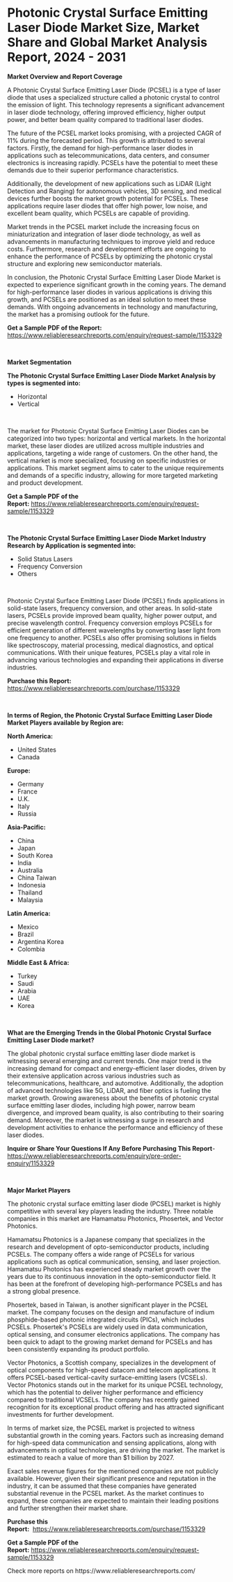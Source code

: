 <p><h1>Photonic Crystal Surface Emitting Laser Diode Market Size, Market Share and Global Market Analysis Report, 2024 - 2031</h1></p><p><strong>Market Overview and Report Coverage</strong></p>
<p><p>A Photonic Crystal Surface Emitting Laser Diode (PCSEL) is a type of laser diode that uses a specialized structure called a photonic crystal to control the emission of light. This technology represents a significant advancement in laser diode technology, offering improved efficiency, higher output power, and better beam quality compared to traditional laser diodes.</p><p>The future of the PCSEL market looks promising, with a projected CAGR of 11% during the forecasted period. This growth is attributed to several factors. Firstly, the demand for high-performance laser diodes in applications such as telecommunications, data centers, and consumer electronics is increasing rapidly. PCSELs have the potential to meet these demands due to their superior performance characteristics.</p><p>Additionally, the development of new applications such as LiDAR (Light Detection and Ranging) for autonomous vehicles, 3D sensing, and medical devices further boosts the market growth potential for PCSELs. These applications require laser diodes that offer high power, low noise, and excellent beam quality, which PCSELs are capable of providing.</p><p>Market trends in the PCSEL market include the increasing focus on miniaturization and integration of laser diode technology, as well as advancements in manufacturing techniques to improve yield and reduce costs. Furthermore, research and development efforts are ongoing to enhance the performance of PCSELs by optimizing the photonic crystal structure and exploring new semiconductor materials.</p><p>In conclusion, the Photonic Crystal Surface Emitting Laser Diode Market is expected to experience significant growth in the coming years. The demand for high-performance laser diodes in various applications is driving this growth, and PCSELs are positioned as an ideal solution to meet these demands. With ongoing advancements in technology and manufacturing, the market has a promising outlook for the future.</p></p>
<p><strong>Get a Sample PDF of the Report:</strong> <a href="https://www.reliableresearchreports.com/enquiry/request-sample/1153329">https://www.reliableresearchreports.com/enquiry/request-sample/1153329</a></p>
<p>&nbsp;</p>
<p><strong>Market Segmentation</strong></p>
<p><strong>The Photonic Crystal Surface Emitting Laser Diode Market Analysis by types is segmented into:</strong></p>
<p><ul><li>Horizontal</li><li>Vertical</li></ul></p>
<p>&nbsp;</p>
<p><p>The market for Photonic Crystal Surface Emitting Laser Diodes can be categorized into two types: horizontal and vertical markets. In the horizontal market, these laser diodes are utilized across multiple industries and applications, targeting a wide range of customers. On the other hand, the vertical market is more specialized, focusing on specific industries or applications. This market segment aims to cater to the unique requirements and demands of a specific industry, allowing for more targeted marketing and product development.</p></p>
<p><strong>Get a Sample PDF of the Report:</strong>&nbsp;<a href="https://www.reliableresearchreports.com/enquiry/request-sample/1153329">https://www.reliableresearchreports.com/enquiry/request-sample/1153329</a></p>
<p>&nbsp;</p>
<p><strong>The Photonic Crystal Surface Emitting Laser Diode Market Industry Research by Application is segmented into:</strong></p>
<p><ul><li>Solid Status Lasers</li><li>Frequency Conversion</li><li>Others</li></ul></p>
<p>&nbsp;</p>
<p><p>Photonic Crystal Surface Emitting Laser Diode (PCSEL) finds applications in solid-state lasers, frequency conversion, and other areas. In solid-state lasers, PCSELs provide improved beam quality, higher power output, and precise wavelength control. Frequency conversion employs PCSELs for efficient generation of different wavelengths by converting laser light from one frequency to another. PCSELs also offer promising solutions in fields like spectroscopy, material processing, medical diagnostics, and optical communications. With their unique features, PCSELs play a vital role in advancing various technologies and expanding their applications in diverse industries.</p></p>
<p><strong>Purchase this Report:</strong>&nbsp; <a href="https://www.reliableresearchreports.com/purchase/1153329">https://www.reliableresearchreports.com/purchase/1153329</a></p>
<p>&nbsp;</p>
<p><strong>In terms of Region, the Photonic Crystal Surface Emitting Laser Diode Market Players available by Region are:</strong></p>
<p>
    <p> <strong> North America: </strong>
        <ul>
            <li>United States</li>
            <li>Canada</li>
        </ul>
        </p> 
    <p> <strong> Europe: </strong>
        <ul>
            <li>Germany</li>
            <li>France</li>
            <li>U.K.</li>
            <li>Italy</li>
            <li>Russia</li>
        </ul>
        </p> 
    <p> <strong> Asia-Pacific: </strong>
        <ul>
            <li>China</li>
            <li>Japan</li>
            <li>South Korea</li>
            <li>India</li>
            <li>Australia</li>
            <li>China Taiwan</li>
            <li>Indonesia</li>
            <li>Thailand</li>
            <li>Malaysia</li>
        </ul>
        </p> 
    <p> <strong> Latin America: </strong>
        <ul>
            <li>Mexico</li>
            <li>Brazil</li>
            <li>Argentina Korea</li>
            <li>Colombia</li>
        </ul>
        </p> 
    <p> <strong> Middle East & Africa: </strong>
        <ul>
            <li>Turkey</li>
            <li>Saudi</li>
            <li>Arabia</li>
            <li>UAE</li>
            <li>Korea</li>
        </ul>
    </p>
    </p>
<p>&nbsp;</p>
<p><strong>What are the Emerging Trends in the Global Photonic Crystal Surface Emitting Laser Diode market?</strong></p>
<p><p>The global photonic crystal surface emitting laser diode market is witnessing several emerging and current trends. One major trend is the increasing demand for compact and energy-efficient laser diodes, driven by their extensive application across various industries such as telecommunications, healthcare, and automotive. Additionally, the adoption of advanced technologies like 5G, LiDAR, and fiber optics is fueling the market growth. Growing awareness about the benefits of photonic crystal surface emitting laser diodes, including high power, narrow beam divergence, and improved beam quality, is also contributing to their soaring demand. Moreover, the market is witnessing a surge in research and development activities to enhance the performance and efficiency of these laser diodes.</p></p>
<p><strong>Inquire or Share Your Questions If Any Before Purchasing This Report</strong>- <a href="https://www.reliableresearchreports.com/enquiry/pre-order-enquiry/1153329">https://www.reliableresearchreports.com/enquiry/pre-order-enquiry/1153329</a></p>
<p>&nbsp;</p>
<p><strong>Major Market Players</strong></p>
<p><p>The photonic crystal surface emitting laser diode (PCSEL) market is highly competitive with several key players leading the industry. Three notable companies in this market are Hamamatsu Photonics, Phosertek, and Vector Photonics.</p><p>Hamamatsu Photonics is a Japanese company that specializes in the research and development of opto-semiconductor products, including PCSELs. The company offers a wide range of PCSELs for various applications such as optical communication, sensing, and laser projection. Hamamatsu Photonics has experienced steady market growth over the years due to its continuous innovation in the opto-semiconductor field. It has been at the forefront of developing high-performance PCSELs and has a strong global presence.</p><p>Phosertek, based in Taiwan, is another significant player in the PCSEL market. The company focuses on the design and manufacture of indium phosphide-based photonic integrated circuits (PICs), which includes PCSELs. Phosertek's PCSELs are widely used in data communication, optical sensing, and consumer electronics applications. The company has been quick to adapt to the growing market demand for PCSELs and has been consistently expanding its product portfolio.</p><p>Vector Photonics, a Scottish company, specializes in the development of optical components for high-speed datacom and telecom applications. It offers PCSEL-based vertical-cavity surface-emitting lasers (VCSELs). Vector Photonics stands out in the market for its unique PCSEL technology, which has the potential to deliver higher performance and efficiency compared to traditional VCSELs. The company has recently gained recognition for its exceptional product offering and has attracted significant investments for further development.</p><p>In terms of market size, the PCSEL market is projected to witness substantial growth in the coming years. Factors such as increasing demand for high-speed data communication and sensing applications, along with advancements in optical technologies, are driving the market. The market is estimated to reach a value of more than $1 billion by 2027.</p><p>Exact sales revenue figures for the mentioned companies are not publicly available. However, given their significant presence and reputation in the industry, it can be assumed that these companies have generated substantial revenue in the PCSEL market. As the market continues to expand, these companies are expected to maintain their leading positions and further strengthen their market share.</p></p>
<p><strong>Purchase this Report:</strong>&nbsp;&nbsp;<a href="https://www.reliableresearchreports.com/purchase/1153329">https://www.reliableresearchreports.com/purchase/1153329</a></p>
<p></p>
<p><strong>Get a Sample PDF of the Report:</strong>&nbsp;<a href="https://www.reliableresearchreports.com/enquiry/request-sample/1153329">https://www.reliableresearchreports.com/enquiry/request-sample/1153329</a></p>
<p>Check more reports on https://www.reliableresearchreports.com/</p>